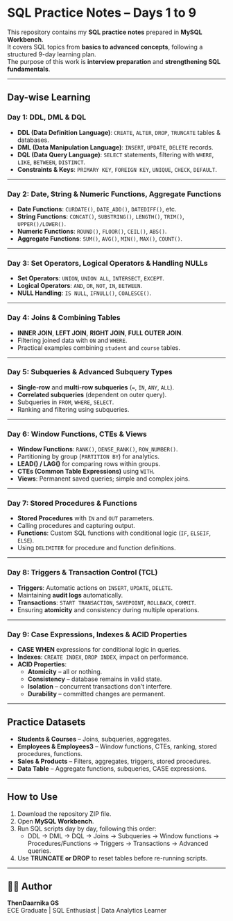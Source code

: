 # SQL Practice Notes – Days 1 to 9  

This repository contains my **SQL practice notes** prepared in **MySQL Workbench**.  
It covers SQL topics from **basics to advanced concepts**, following a structured 9-day learning plan.  
The purpose of this work is **interview preparation** and **strengthening SQL fundamentals**.

---

## Day-wise Learning

### Day 1: DDL, DML & DQL  
- **DDL (Data Definition Language)**: `CREATE`, `ALTER`, `DROP`, `TRUNCATE` tables & databases.  
- **DML (Data Manipulation Language)**: `INSERT`, `UPDATE`, `DELETE` records.  
- **DQL (Data Query Language)**: `SELECT` statements, filtering with `WHERE`, `LIKE`, `BETWEEN`, `DISTINCT`.  
- **Constraints & Keys**: `PRIMARY KEY`, `FOREIGN KEY`, `UNIQUE`, `CHECK`, `DEFAULT`.

---

### Day 2: Date, String & Numeric Functions, Aggregate Functions  
- **Date Functions**: `CURDATE()`, `DATE_ADD()`, `DATEDIFF()`, etc.  
- **String Functions**: `CONCAT()`, `SUBSTRING()`, `LENGTH()`, `TRIM()`, `UPPER()/LOWER()`.  
- **Numeric Functions**: `ROUND()`, `FLOOR()`, `CEIL()`, `ABS()`.  
- **Aggregate Functions**: `SUM()`, `AVG()`, `MIN()`, `MAX()`, `COUNT()`.

---

### Day 3: Set Operators, Logical Operators & Handling NULLs  
- **Set Operators**: `UNION`, `UNION ALL`, `INTERSECT`, `EXCEPT`.  
- **Logical Operators**: `AND`, `OR`, `NOT`, `IN`, `BETWEEN`.  
- **NULL Handling**: `IS NULL`, `IFNULL()`, `COALESCE()`.

---

### Day 4: Joins & Combining Tables  
- **INNER JOIN**, **LEFT JOIN**, **RIGHT JOIN**, **FULL OUTER JOIN**.  
- Filtering joined data with `ON` and `WHERE`.  
- Practical examples combining `student` and `course` tables.  

---

### Day 5: Subqueries & Advanced Subquery Types  
- **Single-row** and **multi-row subqueries** (`=`, `IN`, `ANY`, `ALL`).  
- **Correlated subqueries** (dependent on outer query).  
- Subqueries in `FROM`, `WHERE`, `SELECT`.  
- Ranking and filtering using subqueries.

---

### Day 6: Window Functions, CTEs & Views  
- **Window Functions**: `RANK()`, `DENSE_RANK()`, `ROW_NUMBER()`.  
- Partitioning by group (`PARTITION BY`) for analytics.  
- **LEAD() / LAG()** for comparing rows within groups.  
- **CTEs (Common Table Expressions)** using `WITH`.  
- **Views**: Permanent saved queries; simple and complex joins.

---

### Day 7: Stored Procedures & Functions  
- **Stored Procedures** with `IN` and `OUT` parameters.  
- Calling procedures and capturing output.  
- **Functions**: Custom SQL functions with conditional logic (`IF`, `ELSEIF`, `ELSE`).  
- Using `DELIMITER` for procedure and function definitions.

---

### Day 8: Triggers & Transaction Control (TCL)  
- **Triggers**: Automatic actions on `INSERT`, `UPDATE`, `DELETE`.  
- Maintaining **audit logs** automatically.  
- **Transactions**: `START TRANSACTION`, `SAVEPOINT`, `ROLLBACK`, `COMMIT`.  
- Ensuring **atomicity** and consistency during multiple operations.

---

### Day 9: Case Expressions, Indexes & ACID Properties  
- **CASE WHEN** expressions for conditional logic in queries.  
- **Indexes**: `CREATE INDEX`, `DROP INDEX`, impact on performance.  
- **ACID Properties**:  
  - **Atomicity** – all or nothing.  
  - **Consistency** – database remains in valid state.  
  - **Isolation** – concurrent transactions don’t interfere.  
  - **Durability** – committed changes are permanent.

---

## Practice Datasets  
- **Students & Courses** – Joins, subqueries, aggregates.  
- **Employees & Employees3** – Window functions, CTEs, ranking, stored procedures, functions.  
- **Sales & Products** – Filters, aggregates, triggers, stored procedures.  
- **Data Table** – Aggregate functions, subqueries, CASE expressions.

---

## How to Use  
1. Download the repository ZIP file.  
2. Open **MySQL Workbench**.  
3. Run SQL scripts day by day, following this order:  
   - DDL → DML → DQL → Joins → Subqueries → Window functions → Procedures/Functions → Triggers → Transactions → Advanced queries.  
4. Use **TRUNCATE or DROP** to reset tables before re-running scripts.


---

## 👩‍💻 Author  
**ThenDaarnika GS**  
ECE Graduate | SQL Enthusiast | Data Analytics Learner
